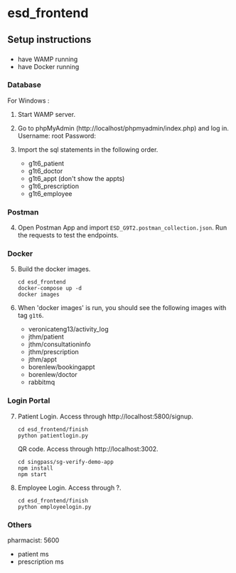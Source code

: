 # esd_frontend

## Setup instructions
###
- have WAMP running
- have Docker running


### Database
For Windows :
1.  Start WAMP server.

2.  Go to phpMyAdmin (http://localhost/phpmyadmin/index.php) and log in.
    Username: root
    Password: 

3.  Import the sql statements in the following order.
    - g1t6_patient
    - g1t6_doctor
    - g1t6_appt (don't show the appts)
    - g1t6_prescription
    - g1t6_employee


### Postman
4.  Open Postman App and import `ESD_G9T2.postman_collection.json`.
    Run the requests to test the endpoints.

### Docker
5.  Build the docker images.
    ```
    cd esd_frontend
    docker-compose up -d
    docker images
    ```

6.  When 'docker images' is run, you should see the following images with tag `g1t6`.
    - veronicateng13/activity_log
    - jthm/patient
    - jthm/consultationinfo
    - jthm/prescription
    - jthm/appt
    - borenlew/bookingappt
    - borenlew/doctor
    - rabbitmq

### Login Portal
7.  Patient Login. Access through http://localhost:5800/signup.
    ```
    cd esd_frontend/finish
    python patientlogin.py
    ```

    QR code. Access through http://localhost:3002.
    ```
    cd singpass/sg-verify-demo-app
    npm install
    npm start
    ```

8. Employee Login. Access through ?.
    ```
    cd esd_frontend/finish
    python employeelogin.py
    ```


### Others
pharmacist: 5600
- patient ms
- prescription ms

